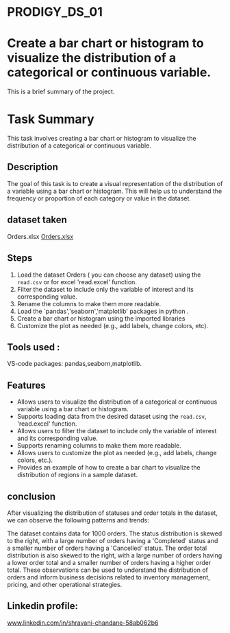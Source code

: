# PRODIGY_DS_01

# Create a bar chart or histogram to visualize the distribution of a categorical or continuous variable.

This is a brief summary of the project.

# Task Summary

This task involves creating a bar chart or histogram to visualize the distribution of a categorical or continuous variable.

## Description

The goal of this task is to create a visual representation of the distribution of a variable using a bar chart or histogram. This will help us to understand the frequency or proportion of each category or value in the dataset.

## dataset taken
Orders.xlsx [Orders.xlsx](https://github.com/shravanichandane/PRODIGY_DS_01/files/14934878/Orders.xlsx)

## Steps

1. Load the dataset Orders ( you can choose any dataset) using the `read.csv` or for excel 'read.excel' function.
2. Filter the dataset to include only the variable of interest and its corresponding value.
3. Rename the columns to make them more readable.
4. Load the `pandas','seaborn','matplotlib' packages in python .
5. Create a bar chart or histogram using the imported libraries
6. Customize the plot as needed (e.g., add labels, change colors, etc).

## Tools used :
VS-code
packages: pandas,seaborn,matplotlib.

## Features

* Allows users to visualize the distribution of a categorical or continuous variable using a bar chart or histogram.
* Supports loading data from the desired dataset using the `read.csv`, 'read.excel' function.
* Allows users to filter the dataset to include only the variable of interest and its corresponding value.
* Supports renaming columns to make them more readable.
* Allows users to customize the plot as needed (e.g., add labels, change colors, etc.).
* Provides an example of how to create a bar chart to visualize the distribution of regions in a sample dataset.

## conclusion
After visualizing the distribution of statuses and order totals in the dataset, we can observe the following patterns and trends:

The dataset contains data for 1000 orders.
The status distribution is skewed to the right, with a large number of orders having a 'Completed' status and a smaller number of orders having a 'Cancelled' status.
The order total distribution is also skewed to the right, with a large number of orders having a lower order total and a smaller number of orders having a higher order total.
These observations can be used to understand the distribution of orders and inform business decisions related to inventory management, pricing, and other operational strategies.

## Linkedin profile:
www.linkedin.com/in/shravani-chandane-58ab062b6

